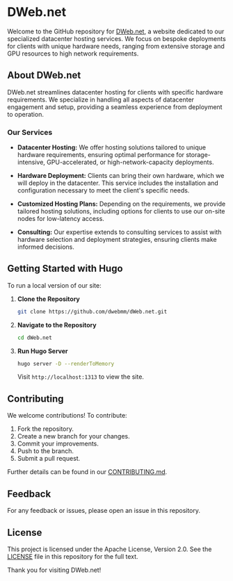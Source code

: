 # DWeb.net

Welcome to the GitHub repository for [DWeb.net](https://dweb.net), a website dedicated to our specialized datacenter hosting services. We focus on bespoke deployments for clients with unique hardware needs, ranging from extensive storage and GPU resources to high network requirements.

## About DWeb.net

DWeb.net streamlines datacenter hosting for clients with specific hardware requirements. We specialize in handling all aspects of datacenter engagement and setup, providing a seamless experience from deployment to operation.

### Our Services

- **Datacenter Hosting:** We offer hosting solutions tailored to unique hardware requirements, ensuring optimal performance for storage-intensive, GPU-accelerated, or high-network-capacity deployments.

- **Hardware Deployment:** Clients can bring their own hardware, which we will deploy in the datacenter. This service includes the installation and configuration necessary to meet the client's specific needs.

- **Customized Hosting Plans:** Depending on the requirements, we provide tailored hosting solutions, including options for clients to use our on-site nodes for low-latency access.

- **Consulting:** Our expertise extends to consulting services to assist with hardware selection and deployment strategies, ensuring clients make informed decisions.

## Getting Started with Hugo

To run a local version of our site:

1. **Clone the Repository**

   ```bash
   git clone https://github.com/dwebmm/dWeb.net.git
   ```

2. **Navigate to the Repository**

   ```bash
   cd dWeb.net
   ```

3. **Run Hugo Server**

   ```bash
   hugo server -D --renderToMemory
   ```

   Visit `http://localhost:1313` to view the site.

## Contributing

We welcome contributions! To contribute:

1. Fork the repository.
2. Create a new branch for your changes.
3. Commit your improvements.
4. Push to the branch.
5. Submit a pull request.

Further details can be found in our [CONTRIBUTING.md](CONTRIBUTING.md).

## Feedback

For any feedback or issues, please open an issue in this repository.

## License

This project is licensed under the Apache License, Version 2.0. See the [LICENSE](LICENSE) file in this repository for the full text.

Thank you for visiting DWeb.net!
